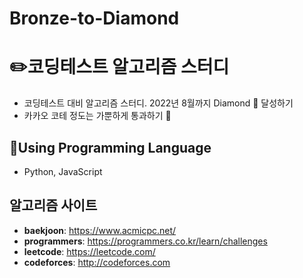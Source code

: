 # Bronze-to-Diamond

# :pencil2:코딩테스트 알고리즘 스터디
* 코딩테스트 대비 알고리즘 스터디. 2022년 8월까지 Diamond 💎 달성하기 <br />
* 카카오 코테 정도는 가뿐하게 통과하기 👀 <br />

## :wrench:Using Programming Language
* Python, JavaScript

## 알고리즘 사이트
* **baekjoon**: https://www.acmicpc.net/
* **programmers**: https://programmers.co.kr/learn/challenges
* **leetcode**: https://leetcode.com/
* **codeforces**: http://codeforces.com
